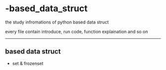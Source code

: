 # -based_data_struct #

the study infromations of python based data struct

every file contain introduce, run code, function explaination and so on

******

## based data struct ##
* set & frozenset
